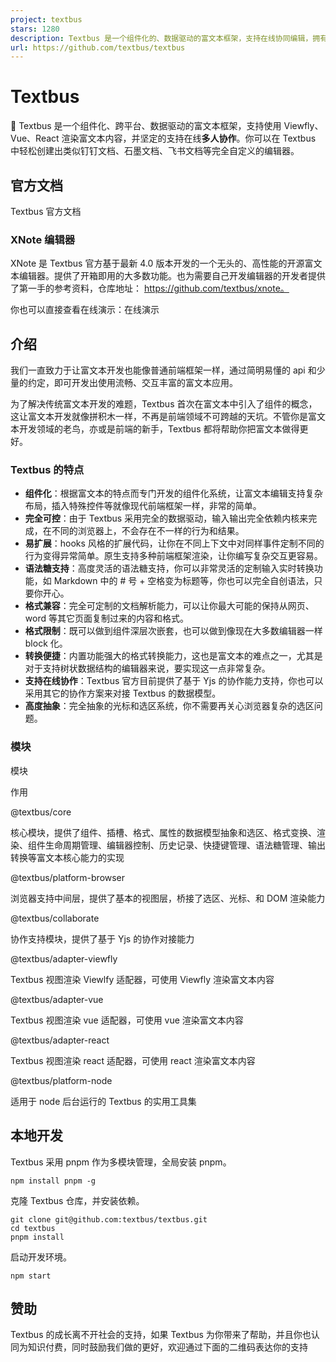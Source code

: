 ```yaml
---
project: textbus
stars: 1280
description: Textbus 是一个组件化的、数据驱动的富文本框架，支持在线协同编辑，拥有非常好的扩展性和可定制性，可使用 Viewfly、Vue 或 React 直接渲染富文本，是构建复杂富文本的不二之选！
url: https://github.com/textbus/textbus
---
```


Textbus
=======

🚀 Textbus 是一个组件化、跨平台、数据驱动的富文本框架，支持使用 Viewfly、Vue、React 渲染富文本内容，并坚定的支持在线**多人协作**。你可以在 Textbus 中轻松创建出类似钉钉文档、石墨文档、飞书文档等完全自定义的编辑器。

官方文档
----

Textbus 官方文档

### XNote 编辑器

XNote 是 Textbus 官方基于最新 4.0 版本开发的一个无头的、高性能的开源富文本编辑器。提供了开箱即用的大多数功能。也为需要自己开发编辑器的开发者提供了第一手的参考资料，仓库地址： https://github.com/textbus/xnote。

你也可以直接查看在线演示：在线演示

介绍
--

我们一直致力于让富文本开发也能像普通前端框架一样，通过简明易懂的 api 和少量的约定，即可开发出使用流畅、交互丰富的富文本应用。

为了解决传统富文本开发的难题，Textbus 首次在富文本中引入了组件的概念，这让富文本开发就像拼积木一样，不再是前端领域不可跨越的天坑。不管你是富文本开发领域的老鸟，亦或是前端的新手，Textbus 都将帮助你把富文本做得更好。

### Textbus 的特点

-   **组件化**：根据富文本的特点而专门开发的组件化系统，让富文本编辑支持复杂布局，插入特殊控件等就像现代前端框架一样，非常的简单。
-   **完全可控**：由于 Textbus 采用完全的数据驱动，输入输出完全依赖内核来完成，在不同的浏览器上，不会存在不一样的行为和结果。
-   **易扩展**：hooks 风格的扩展代码，让你在不同上下文中对同样事件定制不同的行为变得异常简单。原生支持多种前端框架渲染，让你编写复杂交互更容易。
-   **语法糖支持**：高度灵活的语法糖支持，你可以非常灵活的定制输入实时转换功能，如 Markdown 中的 # 号 + 空格变为标题等，你也可以完全自创语法，只要你开心。
-   **格式兼容**：完全可定制的文档解析能力，可以让你最大可能的保持从网页、word 等其它页面复制过来的内容和格式。
-   **格式限制**：既可以做到组件深层次嵌套，也可以做到像现在大多数编辑器一样 block 化。
-   **转换便捷**：内置功能强大的格式转换能力，这也是富文本的难点之一，尤其是对于支持树状数据结构的编辑器来说，要实现这一点非常复杂。
-   **支持在线协作**：Textbus 官方目前提供了基于 Yjs 的协作能力支持，你也可以采用其它的协作方案来对接 Textbus 的数据模型。
-   **高度抽象**：完全抽象的光标和选区系统，你不需要再关心浏览器复杂的选区问题。

### 模块

模块

作用

@textbus/core

核心模块，提供了组件、插槽、格式、属性的数据模型抽象和选区、格式变换、渲染、组件生命周期管理、编辑器控制、历史记录、快捷键管理、语法糖管理、输出转换等富文本核心能力的实现

@textbus/platform-browser

浏览器支持中间层，提供了基本的视图层，桥接了选区、光标、和 DOM 渲染能力

@textbus/collaborate

协作支持模块，提供了基于 Yjs 的协作对接能力

@textbus/adapter-viewfly

Textbus 视图渲染 Viewlfy 适配器，可使用 Viewfly 渲染富文本内容

@textbus/adapter-vue

Textbus 视图渲染 vue 适配器，可使用 vue 渲染富文本内容

@textbus/adapter-react

Textbus 视图渲染 react 适配器，可使用 react 渲染富文本内容

@textbus/platform-node

适用于 node 后台运行的 Textbus 的实用工具集

本地开发
----

Textbus 采用 pnpm 作为多模块管理，全局安装 pnpm。

```
npm install pnpm -g
```

克隆 Textbus 仓库，并安装依赖。

```
git clone git@github.com:textbus/textbus.git
cd textbus
pnpm install
```

启动开发环境。

```
npm start
```

赞助
--

Textbus 的成长离不开社会的支持，如果 Textbus 为你带来了帮助，并且你也认同为知识付费，同时鼓励我们做的更好，欢迎通过下面的二维码表达你的支持

